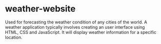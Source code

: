 # weather-website
Used for forecasting the weather condition of any cities of the world.
A weather application typically involves creating an user interface using HTML, CSS and JavaScript.
It will display weather information for a specific location.
